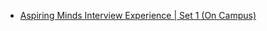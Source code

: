  - [Aspiring Minds Interview Experience | Set 1 (On Campus)](https://www.geeksforgeeks.org/aspiring-minds-interview-experience-set-1-on-campus/)